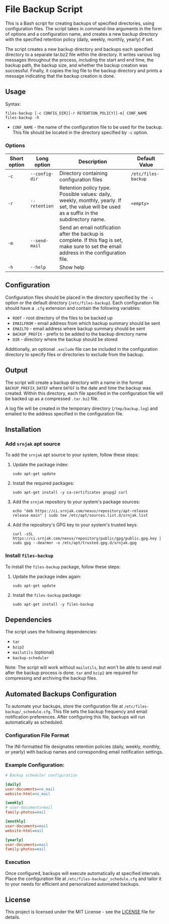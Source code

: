 # File Backup Script

This is a Bash script for creating backups of specified directories, using configuration files. The script takes in command-line arguments in the form of options and a configuration name, and creates a new backup directory with the specified retention policy (daily, weekly, monthly, yearly) if set.

The script creates a new backup directory and backups each specified directory to a separate tar.bz2 file within the directory. It writes various log messages throughout the process, including the start and end time, the backup path, the backup size, and whether the backup creation was successful. Finally, it copies the log file to the backup directory and prints a message indicating that the backup creation is done.

## Usage

Syntax:

    files-backup [-c CONFIG_DIR][-r RETENTION_POLICY][-m] CONF_NAME
    files-backup -h

* `CONF_NAME` - the name of the configuration file to be used for the backup. 
This file should be located in the directory specified by `-c` option.

### Options

| Short option | Long option    | Description                                                                                                                                  | Default Value       |
|--------------|----------------|----------------------------------------------------------------------------------------------------------------------------------------------|---------------------|
| `-c`         | `--config-dir` | Directory containing configuration files                                                                                                     | `/etc/files-backup` |
| `-r`         | `--retention`  | Retention policy type. Possible values: daily, weekly, monthly, yearly. If set, the value will be used as a suffix in the subdirectory name. | `<empty>`           |
| `-m`         | `--send-mail`  | Send an email notification after the backup is complete. If this flag is set, make sure to set the email address in the configuration file.  |                     |
| `-h`         | `--help`       | Show help                                                                                                                                    |                     |

## Configuration

Configuration files should be placed in the directory specified by the `-c` option or the default directory (`/etc/files-backup`). 
Each configuration file should have a `.cfg` extension and contain the following variables:

* `ROOT` - root directory of the files to be backed up
* `EMAILFROM` - email address from which backup summary should be sent
* `EMAILTO` - email address where backup summary should be sent
* `BACKUP_PREFIX` - prefix to be added to the backup directory name
* `DIR` - directory where the backup should be stored

Additionally, an optional `.exclude` file can be included in the configuration directory to specify files or directories to exclude from the backup.

## Output

The script will create a backup directory with a name in the format `BACKUP_PREFIX_DATEF` where `DATEF` is the date and time the backup was created. 
Within this directory, each file specified in the configuration file will be backed up as a compressed `.tar.bz2` file.

A log file will be created in the temporary directory (`/tmp/backup.log`) and emailed to the address specified in the configuration file.

## Installation

### Add `srnjak` apt source

To add the `srnjak` apt source to your system, follow these steps:

1. Update the package index:
    ```
    sudo apt-get update
    ```

2. Install the required packages:
    ```
    sudo apt-get install -y ca-certificates gnupg2 curl
    ```

3. Add the `srnjak` repository to your system's package sources:
    ```
    echo "deb https://ci.srnjak.com/nexus/repository/apt-release release main" | sudo tee /etc/apt/sources.list.d/srnjak.list
    ```

4. Add the repository's GPG key to your system's trusted keys:
    ```
    curl -sSL https://ci.srnjak.com/nexus/repository/public/gpg/public.gpg.key | sudo gpg --dearmor -o /etc/apt/trusted.gpg.d/srnjak.gpg
    ```

### Install `files-backup`

To install the `files-backup` package, follow these steps:

1. Update the package index again:
    ```
    sudo apt-get update
    ```

2. Install the `files-backup` package:
    ```
    sudo apt-get install -y files-backup
    ```

## Dependencies
The script uses the following dependencies:

- `tar`
- `bzip2`
- `mailutils` (optional)
- `backup-scheduler`

Note: The script will work without `mailutils`, but won't be able to send mail after the backup process is done. `tar` and `bzip2` are required for compressing and archiving the backup files.

## Automated Backups Configuration

To automate your backups, store the configuration file at `/etc/files-backup/_schedule.cfg`. 
This file sets the backup frequency and email notification preferences. 
After configuring this file, backups will run automatically as scheduled.

### Configuration File Format

The INI-formatted file designates retention policies (daily, weekly, monthly, or yearly) with backup names and corresponding email notification settings.

### Example Configuration:

```ini
# Backup scheduler configuration

[daily]
user-documents=no_mail
website-html=no_mail

[weekly]
# user-documents=mail
family-photos=mail

[monthly]
user-documents=mail
website-html=mail

[yearly]
user-documents=mail
family-photos=mail
```

### Execution

Once configured, backups will execute automatically at specified intervals. 
Place the configuration file at `/etc/files-backup/_schedule.cfg` and tailor it to your needs for efficient and personalized automated backups.

## License

This project is licensed under the MIT License - see the [LICENSE](LICENSE) file for details.
